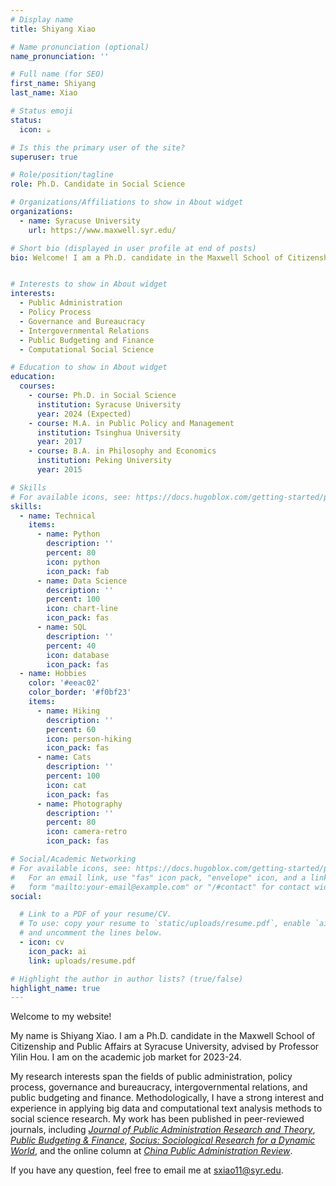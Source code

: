 ```yaml
---
# Display name
title: Shiyang Xiao

# Name pronunciation (optional)
name_pronunciation: ''

# Full name (for SEO)
first_name: Shiyang
last_name: Xiao

# Status emoji
status:
  icon: ☕️

# Is this the primary user of the site?
superuser: true

# Role/position/tagline
role: Ph.D. Candidate in Social Science

# Organizations/Affiliations to show in About widget
organizations:
  - name: Syracuse University
    url: https://www.maxwell.syr.edu/

# Short bio (displayed in user profile at end of posts)
bio: Welcome! I am a Ph.D. candidate in the Maxwell School of Citizenship and Public Affairs at Syracuse University.


# Interests to show in About widget
interests:
  - Public Administration
  - Policy Process
  - Governance and Bureaucracy
  - Intergovernmental Relations
  - Public Budgeting and Finance
  - Computational Social Science

# Education to show in About widget
education:
  courses:
    - course: Ph.D. in Social Science
      institution: Syracuse University
      year: 2024 (Expected)  
    - course: M.A. in Public Policy and Management
      institution: Tsinghua University
      year: 2017
    - course: B.A. in Philosophy and Economics 
      institution: Peking University
      year: 2015

# Skills
# For available icons, see: https://docs.hugoblox.com/getting-started/page-builder/#icons
skills:
  - name: Technical
    items:
      - name: Python
        description: ''
        percent: 80
        icon: python
        icon_pack: fab
      - name: Data Science
        description: ''
        percent: 100
        icon: chart-line
        icon_pack: fas
      - name: SQL
        description: ''
        percent: 40
        icon: database
        icon_pack: fas
  - name: Hobbies
    color: '#eeac02'
    color_border: '#f0bf23'
    items:
      - name: Hiking
        description: ''
        percent: 60
        icon: person-hiking
        icon_pack: fas
      - name: Cats
        description: ''
        percent: 100
        icon: cat
        icon_pack: fas
      - name: Photography
        description: ''
        percent: 80
        icon: camera-retro
        icon_pack: fas

# Social/Academic Networking
# For available icons, see: https://docs.hugoblox.com/getting-started/page-builder/#icons
#   For an email link, use "fas" icon pack, "envelope" icon, and a link in the
#   form "mailto:your-email@example.com" or "/#contact" for contact widget.
social:

  # Link to a PDF of your resume/CV.
  # To use: copy your resume to `static/uploads/resume.pdf`, enable `ai` icons in `params.yaml`,
  # and uncomment the lines below.
  - icon: cv
    icon_pack: ai
    link: uploads/resume.pdf

# Highlight the author in author lists? (true/false)
highlight_name: true
---
```


Welcome to my website!

My name is Shiyang Xiao. I am a Ph.D. candidate in the Maxwell School of Citizenship and Public Affairs at Syracuse University, advised by Professor Yilin Hou. I am on the academic job market for 2023-24. 

My research interests span the fields of public administration, policy process, governance and bureaucracy, intergovernmental relations, and public budgeting and finance. Methodologically, I have a strong interest and experience in applying big data and computational text analysis methods to social science research. My work has been published in peer-reviewed journals, including [_Journal of Public Administration Research and Theory_](https://academic.oup.com/jpart/article-abstract/32/2/342/6325144?redirectedFrom=fulltext), [_Public Budgeting & Finance_](https://onlinelibrary.wiley.com/doi/10.1111/pbaf.12348?af=R), [_Socius: Sociological Research for a Dynamic World_](https://journals.sagepub.com/doi/full/10.1177/23780231211001978), and the online column at [_China Public Administration Review_](https://mp.weixin.qq.com/s/rzdo1SI2SFQzqW9l0k0CfQ).

If you have any question, feel free to email me at sxiao11@syr.edu.



